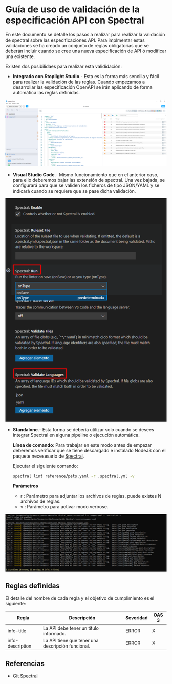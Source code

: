 # Guía de uso de validación de la especificación API con Spectral

En este documento se detalle los pasos a realizar para realizar la validación de spectral sobre las especificaciones API. Para implmentar estas validaciones  se ha creado un conjunto de reglas obligatorias que se deberán incluir cuando se cree una nueva especificación de API ó modificar una existente.

Existen dos posibilidaes para realizar esta valididación:
- **Integrado con Stoplight Studio**.- Esta es la forma más sencilla y fácil para realizar la validación de las reglas. Cuando empezamos a desarrollar las especificación OpenAPI se irán aplicando de forma automática las reglas definidas.

![Stoplight Studio Spectral](./_images/stoplight-studio-spectral.png)

- **Visual Studio Code**.- Mismo funcionamiento que en el anterior caso, para ello deberemos bajar las extensión de spectral. Una vez bajada, se configurará para que se validen los ficheros de tipo JSON/YAML y se indicará cuando se requiere que se pase dicha validación. 

![Plugin Visual Studio Code Spectral](./_images/spectral_configuration.png)


- **Standalone**.- Esta forma se debería utilizar solo cuando se desees integrar Spectral en alguna pipeline o ejecución automática.

  **Línea de comando**: Para trabajar en este modo antes de empezar deberemos verificar que se tiene descargado e instalado NodeJS con el paquete necesesario de [Spectral](https://www.npmjs.com/package/@stoplight/spectral).

  Ejecutar el siguiente comando:
  ```sh
  spectral lint reference/pets.yaml -r .spectral.yml -v
  ```
  **Parámetros**
  - r : Parámetro para adjuntar los archivos de reglas, puede existes N archivos de reglas.
  - v : Parámetro para activar modo verbose.

![Console Spectral](./_images/consola-spectral.png)

## Reglas definidas
El detalle del nombre de cada regla y el objetivo de cumplimiento es el siguiente:

|Regla   | Descripción | Severidad  | OAS 3  |
|--------|-------------|------------|--------|
|info-title| La API debe tener un titulo informado.| ERROR      | X       | X      |  
|info-description| La API tiene que tener una descripción funcional.| ERROR      | X       | X      |

## Referencias
- [Git Spectral](https://meta.stoplight.io/docs/spectral/README.md)